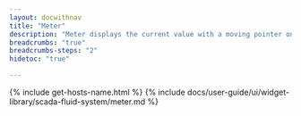 ```yaml
---
layout: docwithnav
title: "Meter"
description: "Meter displays the current value with a moving pointer on the scale."
breadcrumbs: "true"
breadcrumbs-steps: "2"
hidetoc: "true"

---
```

{% include get-hosts-name.html %}
{% include docs/user-guide/ui/widget-library/scada-fluid-system/meter.md %}
